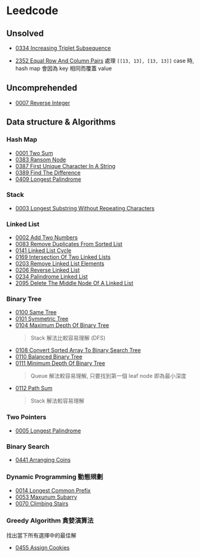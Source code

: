 # Leedcode


## Unsolved
  - [0334 Increasing Triplet Subsequence](0334.increasing.triplet.subsequence.py)

  - [2352 Equal Row And Column Pairs](2352.equal.row.and.column.pairs.py)
    處理 `[[13, 13], [13, 13]]` case 時,
    hash map 會因為 key 相同而覆蓋 value

## Uncomprehended
  - [0007 Reverse Integer](0007.reverse.integer.py)

## Data structure & Algorithms

### Hash Map
  - [0001 Two Sum](0001.two.sum.py)
  - [0383 Ransom Node](0383.ransom.node.py)
  - [0387 First Unique Character In A String](0387.first.unique.character.in.a.string.py)
  - [0389 Find The Difference](0389.find.the.difference.py)
  - [0409 Longest Palindrome](0409.longest.palindrome.py)

### Stack
  - [0003 Longest Substring Without Repeating Characters](0003.longest.substring.without.repeating.characters.py)

### Linked List
  - [0002 Add Two Numbers](0002.add.two.numbers.py)
  - [0083 Remove Duplicates From Sorted List](0083.remove.duplicates.from.sorted.list.py)
  - [0141 Linked List Cycle](0141.linked.list.cycle.py)
  - [0169 Intersection Of Two Linked Lists](0160.intersection.of.two.linked.lists.py)
  - [0203 Remove Linked List Elements](0203.remove.linked.list.elements.py)
  - [0206 Reverse Linked List](0206.reverse.linked.list.py)
  - [0234 Palindrome Linked List](0234.palindrome.linked.list.py)
  - [2095 Delete The Middle Node Of A Linked List](2095.delete.the.middle.node.of.a.linked.list.py)

### Binary Tree
  - [0100 Same Tree](0100.same.tree.py)
  - [0101 Symmetric Tree](0101.symmetric.tree.py)
  - [0104 Maximum Depth Of Binary Tree](0104.maximum.depth.of.binary.tree.py)
    > Stack 解法比較容易理解 (DFS)
  - [0108 Convert Sorted Array To Binary Search Tree](0108.convert.sorted.array.to.binary.search.tree.py)
  - [0110 Balanced Binary Tree](0110.balanced.binary.tree.py)
  - [0111 Minimum Depth Of Binary Tree](0111.minimum.depth.of.binary.tree.py)
    > Queue 解法較容易理解, 只要找到第一個 leaf node 即為最小深度
  - [0112 Path Sum](0112.path.sum.py)
    > Stack 解法較容易理解

### Two Pointers
  - [0005 Longest Palindrome](0005.longest.palindrome.py)

### Binary Search
  - [0441 Arranging Coins](0441.arranging.coins.py)


### Dynamic Programming 動態規劃
  - [0014 Longest Common Prefix](0014.longest.common.prefix.py)
  - [0053 Maxunum Subarry](0053.maxunum.subarry.py)
  - [0070 Climbing Stairs](0070.climbing.stairs.py)

### Greedy Algorithm 貪婪演算法
  找出當下所有選擇中的最佳解
  - [0455 Assign Cookies](0455.assign.cookies.py)